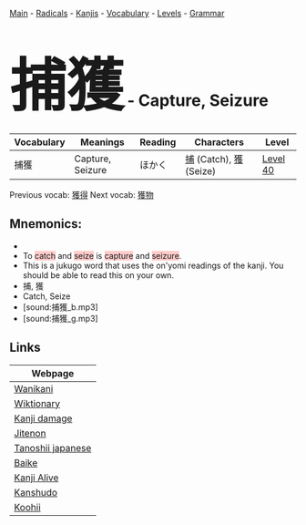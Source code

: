 <style> bigfont {font-size: 100px}</style>
[Main](../README.md) -
[Radicals](../radicals.md) -
[Kanjis](../kanjis.md) -
[Vocabulary](../vocabulary.md) -
[Levels](../levels.md) -
[Grammar](../grammar.md)
# <bigfont> 捕獲</bigfont> - Capture, Seizure 

| Vocabulary | Meanings | Reading | Characters | Level |
| --- | --- | --- | --- | --- |
| 捕獲 | Capture, Seizure | ほかく |  [捕](../kanjis/捕.md) (Catch), [獲](../kanjis/獲.md) (Seize) | [Level 40](../levels/wk_level40.md) |

Previous vocab: [獲得](獲得.md) Next vocab: [獲物](獲物.md) 

## Mnemonics:

* 
* To <span style="background-color:#ffcccb"> catch</span> and <span style="background-color:#ffcccb"> seize</span> is <span style="background-color:#ffcccb"> capture</span> and <span style="background-color:#ffcccb"> seizure</span>.
* This is a jukugo word that uses the on'yomi readings of the kanji. You should be able to read this on your own.
* 捕, 獲
* Catch, Seize
* [sound:捕獲_b.mp3]
* [sound:捕獲_g.mp3]


## Links 

| Webpage |
| --- |
| [Wanikani          ](https://www.wanikani.com/kanji/捕獲) |
| [Wiktionary        ](https://en.wiktionary.org/wiki/捕獲) |
| [Kanji damage      ](http://www.kanjidamage.com/kanji/search?utf8=✓&q=捕獲) |
| [Jitenon           ](https://jitenon.com/kanji/捕獲) |
| [Tanoshii japanese ](https://www.tanoshiijapanese.com/dictionary/kanji.cfm?k=捕獲) |
| [Baike             ](https://baike.baidu.com/item/捕獲) |
| [Kanji Alive       ](https://app.kanjialive.com/捕獲) |
| [Kanshudo          ](https://www.kanshudo.com/searchmn?q=捕獲) |
| [Koohii            ](https://kanji.koohii.com/study/kanji/捕獲) |
